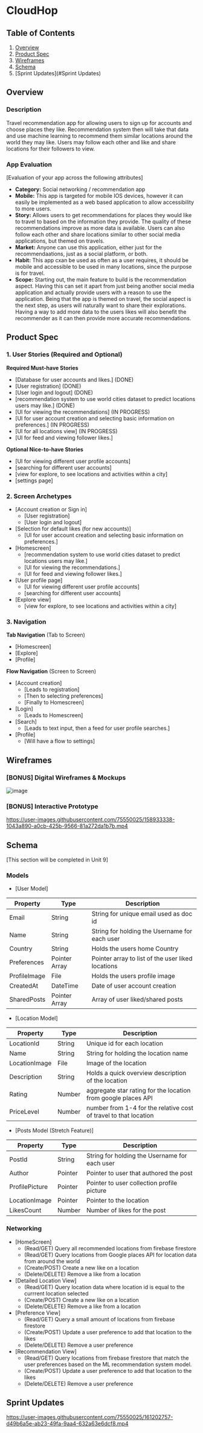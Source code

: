 # CloudHop

## Table of Contents
1. [Overview](#Overview)
1. [Product Spec](#Product-Spec)
1. [Wireframes](#Wireframes)
2. [Schema](#Schema)
3. [Sprint Updates](#Sprint Updates)

## Overview
### Description
Travel recommendation app for allowing users to sign up for accounts and choose places they like. Recommendation system then will take that data and use machine learning to recommend them similar locations around the world they may like. Users may follow each other and like and share locations for their followers to view.

### App Evaluation
[Evaluation of your app across the following attributes]
- **Category:** Social networking / recommendation app
- **Mobile:** This app is targeted for mobile IOS devices, however it can easily be implemented as a web based application to allow accessibility to more users.
- **Story:** Allows users to get recommendations for places they would like to travel to based on the information they provide. The quality of these recommendations improve as more data is available. Users can also follow each other and share locations similar to other social media applications, but themed on travels.
- **Market:** Anyone can use this application, either just for the recommendaations, just as a social platform, or both.
- **Habit:** This app cxan be used as often as a user requires, it should be mobile and accessible to be used in many locations, since the purpose is for travel.
- **Scope:** Starting out, the main feature to build is the recommendation aspect. Having this can set it apart from just being another social media application and actually provide users with a reason to use the application. Being that the app is themed on travel, the social aspect is the next step, as users will naturally want to share their explorations. Having a way to add more data to the users likes will also benefit the recommender as it can then provide more accurate recommendations.

## Product Spec

### 1. User Stories (Required and Optional)

**Required Must-have Stories**

* [Database for user accounts and likes.] (DONE)
* [User registration] (DONE)
* [User login and logout] (DONE)
* [recommendation system to use world cities dataset to predict locations users may like.] (DONE)
* [UI for viewing the recommendations] (IN PROGRESS)
* [UI for user account creation and selecting basic information on preferences.] (IN PROGRESS)
* [UI for all locations view] (IN PROGRESS)
* [UI for feed and viewing follower likes.] 

**Optional Nice-to-have Stories**

* [UI for viewing different user profile accounts]
* [searching for different user accounts]
* [view for explore, to see locations and activities within a city]
* [settings page]

### 2. Screen Archetypes

* [Account creation or Sign in]
   * [User registration]
   * [User login and logout]
* [Selection for default likes (for new accounts)]
   * [UI for user account creation and selecting basic information on preferences.]
* [Homescreen]
   * [recommendation system to use world cities dataset to predict locations users may like.]
   * [UI for viewing the recommendations.]
   * [UI for feed and viewing follower likes.]
* [User profile page]
   * [UI for viewing different user profile accounts]
   * [searching for different user accounts]
* [Explore view]
   * [view for explore, to see locations and activities within a city]

### 3. Navigation

**Tab Navigation** (Tab to Screen)

* [Homescreen]
* [Explore]
* [Profile]

**Flow Navigation** (Screen to Screen)

* [Account creation]
   * [Leads to registration]
   * [Then to selecting preferences]
   * [Finally to Homescreen]
* [Login]
   * [Leads to Homescreen]
* [Search]
   * [Leads to text input, then a feed for user profile searches.]
* [Profile]
   * [Will have a flow to settings]


## Wireframes

### [BONUS] Digital Wireframes & Mockups
![image](https://user-images.githubusercontent.com/75550025/158932769-98008893-96bc-4497-8682-a411a65be5de.png)

### [BONUS] Interactive Prototype

https://user-images.githubusercontent.com/75550025/158933338-1043a890-a0cb-425b-9566-81a272da1b7b.mp4


## Schema 
[This section will be completed in Unit 9]
### Models

- [User Model]

| Property | Type | Description |
|----------|------|-------------|
| Email | String | String for unique email used as doc id |
| Name | String | String for holding the Username for each user |
| Country | String | Holds the users home Country |
| Preferences | Pointer Array | Pointer array to list of the user liked locations |
| ProfileImage | File | Holds the users profile image |
| CreatedAt | DateTime | Date of user account creation |
| SharedPosts | Pointer Array | Array of user liked/shared posts |

- [Location Model]

| Property | Type | Description |
|----------|------|-------------|
| LocationId | String | Unique id for each location |
| Name | String | String for holding the location name |
| LocationImage | File | Image of the location |
| Description | String | Holds a quick overview description of the location |
| Rating | Number | aggregate star rating for the location from google places API |
| PriceLevel | Number | number from 1-4 for the relative cost of travel to that location |

- [Posts Model (Stretch Feature)]

| Property | Type | Description |
|----------|------|-------------|
| PostId | String | String for holding the Username for each user |
| Author | Pointer | Pointer to user that authored the post |
| ProfilePicture | Pointer | Pointer to user collection profile picture |
| LocationImage | Pointer | Pointer to the location |
| LikesCount | Number | Number of likes for the post |


### Networking
- [HomeScreen]
    - (Read/GET) Query all recommended locations from firebase firestore
    - (Read/GET) Query locations from Google places API for location data from around the world 
    - (Create/POST) Create a new like on a location
    - (Delete/DELETE) Remove a like from a location
- [Detailed Location View]
    - (Read/GET) Query location data where location id is equal to the currrent location selected
    - (Create/POST) Create a new like on a location
    - (Delete/DELETE) Remove a like from a location
- [Preference View]
    - (Read/GET) Query a small amount of locations from firebase firestore
    - (Create/POST) Update a user preference to add that location to the likes 
    - (Delete/DELETE) Remove a user preference
- [Recommendation View]
    - (Read/GET) Query locations from firebase firestore that match the user preferences based on the ML recommendation system model.
    - (Create/POST) Update a user preference to add that location to the likes 
    - (Delete/DELETE) Remove a user preference

## Sprint Updates

https://user-images.githubusercontent.com/75550025/161202757-d49b6a5e-ab23-49fa-9aa4-632a63e6dcf8.mp4

